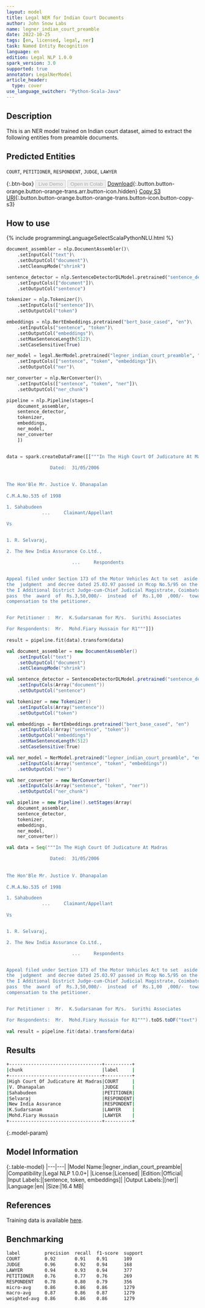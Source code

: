 ```yaml
---
layout: model
title: Legal NER for Indian Court Documents
author: John Snow Labs
name: legner_indian_court_preamble
date: 2022-10-25
tags: [en, licensed, legal, ner]
task: Named Entity Recognition
language: en
edition: Legal NLP 1.0.0
spark_version: 3.0
supported: true
annotator: LegalNerModel
article_header:
  type: cover
use_language_switcher: "Python-Scala-Java"
---
```


## Description

This is an NER model trained on Indian court dataset, aimed to extract the following entities from preamble documents.

## Predicted Entities

`COURT`, `PETITIONER`, `RESPONDENT`, `JUDGE`, `LAWYER`

{:.btn-box}
<button class="button button-orange" disabled>Live Demo</button>
<button class="button button-orange" disabled>Open in Colab</button>
[Download](https://s3.amazonaws.com/auxdata.johnsnowlabs.com/legal/models/legner_indian_court_preamble_en_1.0.0_3.0_1666702718567.zip){:.button.button-orange.button-orange-trans.arr.button-icon.hidden}
[Copy S3 URI](s3://auxdata.johnsnowlabs.com/legal/models/legner_indian_court_preamble_en_1.0.0_3.0_1666702718567.zip){:.button.button-orange.button-orange-trans.button-icon.button-copy-s3}

## How to use



<div class="tabs-box" markdown="1">
{% include programmingLanguageSelectScalaPythonNLU.html %}

```python
document_assembler = nlp.DocumentAssembler()\
    .setInputCol("text")\
    .setOutputCol("document")\
    .setCleanupMode("shrink")

sentence_detector = nlp.SentenceDetectorDLModel.pretrained("sentence_detector_dl", "en")\
    .setInputCols(["document"])\
    .setOutputCol("sentence")

tokenizer = nlp.Tokenizer()\
    .setInputCols(["sentence"])\
    .setOutputCol("token")

embeddings = nlp.BertEmbeddings.pretrained("bert_base_cased", "en")\
    .setInputCols("sentence", "token")\
    .setOutputCol("embeddings")\
    .setMaxSentenceLength(512)\
    .setCaseSensitive(True)

ner_model = legal.NerModel.pretrained("legner_indian_court_preamble", "en", "legal/models")\
    .setInputCols(["sentence", "token", "embeddings"])\
    .setOutputCol("ner")\

ner_converter = nlp.NerConverter()\
    .setInputCols(["sentence", "token", "ner"])\
    .setOutputCol("ner_chunk")

pipeline = nlp.Pipeline(stages=[
    document_assembler,
    sentence_detector,
    tokenizer,
    embeddings,
    ner_model,
    ner_converter   
    ])


data = spark.createDataFrame([["""In The High Court Of Judicature At Madras 

                Dated:  31/05/2006  
                
                
The Hon'Ble Mr. Justice V. Dhanapalan         
                
C.M.A.No.535 of 1998

1. Sahabudeen               
             ...     Claimant/Appellant
                            
Vs


1. R. Selvaraj,

2. The New India Assurance Co.Ltd., 

                        ...     Respondents


Appeal filed under Section 173 of the Motor Vehicles Act to set  aside
the  judgment  and decree dated 25.03.97 passed in Mcop No.5/95 on the file of
the I Additional District Judge-cum-Chief Judicial Magistrate, Coimbatore  and
pass  the  award  of  Rs.3,50,000/-  instead  of  Rs.1,00  ,000/-  towards the
compensation to the petitioner.


For Petitioner :  Mr.  K.Sudarsanam for M/s.  Surithi Associates

For Respondents:  Mr.  Mohd.Fiary Hussain for R1"""]])
                             
result = pipeline.fit(data).transform(data)
```
```scala
val document_assembler = new DocumentAssembler()
    .setInputCol("text")
    .setOutputCol("document")
    .setCleanupMode("shrink")

val sentence_detector = SentenceDetectorDLModel.pretrained("sentence_detector_dl", "en")
    .setInputCols(Array("document"))
    .setOutputCol("sentence")

val tokenizer = new Tokenizer()
    .setInputCols(Array("sentence"))
    .setOutputCol("token")

val embeddings = BertEmbeddings.pretrained("bert_base_cased", "en")
    .setInputCols(Array("sentence", "token"))
    .setOutputCol("embeddings")
    .setMaxSentenceLength(512)
    .setCaseSensitive(True)

val ner_model = NerModel.pretrained("legner_indian_court_preamble", "en", "legal/models")
    .setInputCols(Array("sentence", "token", "embeddings"))
    .setOutputCol("ner")

val ner_converter = new NerConverter()
    .setInputCols(Array("sentence", "token", "ner"))
    .setOutputCol("ner_chunk")

val pipeline = new Pipeline().setStages(Array(
    document_assembler,
    sentence_detector,
    tokenizer,
    embeddings,
    ner_model,
    ner_converter))

val data = Seq("""In The High Court Of Judicature At Madras 

                Dated:  31/05/2006  
                
                
The Hon'Ble Mr. Justice V. Dhanapalan         
                
C.M.A.No.535 of 1998

1. Sahabudeen               
             ...     Claimant/Appellant
                            
Vs


1. R. Selvaraj,

2. The New India Assurance Co.Ltd., 

                        ...     Respondents


Appeal filed under Section 173 of the Motor Vehicles Act to set  aside
the  judgment  and decree dated 25.03.97 passed in Mcop No.5/95 on the file of
the I Additional District Judge-cum-Chief Judicial Magistrate, Coimbatore  and
pass  the  award  of  Rs.3,50,000/-  instead  of  Rs.1,00  ,000/-  towards the
compensation to the petitioner.


For Petitioner :  Mr.  K.Sudarsanam for M/s.  Surithi Associates

For Respondents:  Mr.  Mohd.Fiary Hussain for R1""").toDS.toDF("text")
                             
val result = pipeline.fit(data).transform(data)
```
</div>

## Results

```bash
+----------------------------------+----------+
|chunk                             |label     |
+----------------------------------+----------+
|High Court Of Judicature At Madras|COURT     |
|V. Dhanapalan                     |JUDGE     |
|Sahabudeen                        |PETITIONER|
|Selvaraj                          |RESPONDENT|
|New India Assurance               |RESPONDENT|
|K.Sudarsanam                      |LAWYER    |
|Mohd.Fiary Hussain                |LAWYER    |
+----------------------------------+----------+
```

{:.model-param}
## Model Information

{:.table-model}
|---|---|
|Model Name:|legner_indian_court_preamble|
|Compatibility:|Legal NLP 1.0.0+|
|License:|Licensed|
|Edition:|Official|
|Input Labels:|[sentence, token, embeddings]|
|Output Labels:|[ner]|
|Language:|en|
|Size:|16.4 MB|

## References

Training data is available [here](https://github.com/Legal-NLP-EkStep/legal_NER#3-data).

## Benchmarking

```bash
label         precision  recall  f1-score  support 
COURT         0.92       0.91    0.91      109     
JUDGE         0.96       0.92    0.94      168     
LAWYER        0.94       0.93    0.94      377     
PETITIONER    0.76       0.77    0.76      269     
RESPONDENT    0.78       0.80    0.79      356     
micro-avg     0.86       0.86    0.86      1279    
macro-avg     0.87       0.86    0.87      1279    
weighted-avg  0.86       0.86    0.86      1279
```
